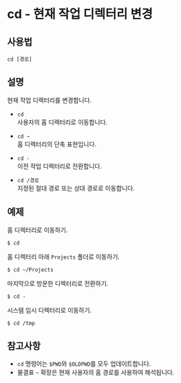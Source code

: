 # cd - 현재 작업 디렉터리 변경

## 사용법

    cd [경로]


## 설명

현재 작업 디렉터리를 변경합니다.

- `cd`  
  사용자의 홈 디렉터리로 이동합니다.

- `cd ~`  
  홈 디렉터리의 단축 표현입니다.

- `cd -`  
  이전 작업 디렉터리로 전환합니다.

- `cd /경로`  
  지정된 절대 경로 또는 상대 경로로 이동합니다.


## 예제

홈 디렉터리로 이동하기.

```shell
$ cd
```

홈 디렉터리 아래 `Projects` 폴더로 이동하기.

```shell
$ cd ~/Projects
```

마지막으로 방문한 디렉터리로 전환하기.

```shell
$ cd -
```

시스템 임시 디렉터리로 이동하기.

```shell
$ cd /tmp
```


## 참고사항

- `cd` 명령어는 `$PWD`와 `$OLDPWD`를 모두 업데이트합니다.
- 물결표 `~` 확장은 현재 사용자의 홈 경로를 사용하여 해석됩니다.
